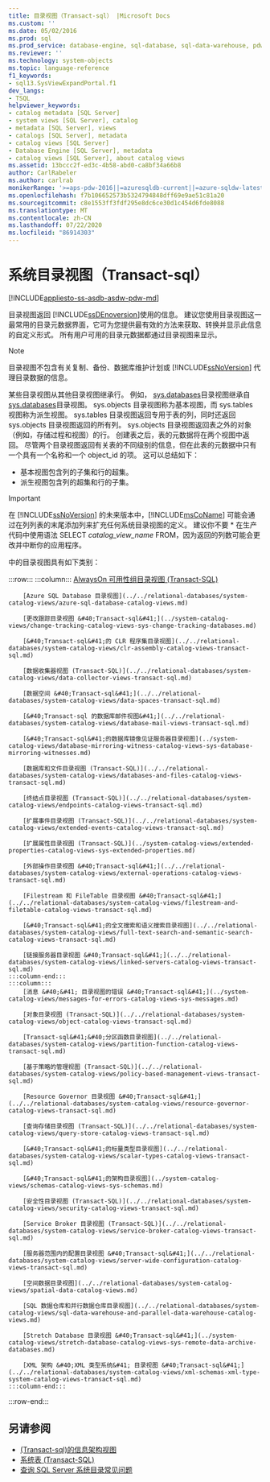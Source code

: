 ```yaml
---
title: 目录视图（Transact-sql） |Microsoft Docs
ms.custom: ''
ms.date: 05/02/2016
ms.prod: sql
ms.prod_service: database-engine, sql-database, sql-data-warehouse, pdw
ms.reviewer: ''
ms.technology: system-objects
ms.topic: language-reference
f1_keywords:
- sql13.SysViewExpandPortal.f1
dev_langs:
- TSQL
helpviewer_keywords:
- catalog metadata [SQL Server]
- system views [SQL Server], catalog
- metadata [SQL Server], views
- catalogs [SQL Server], metadata
- catalog views [SQL Server]
- Database Engine [SQL Server], metadata
- catalog views [SQL Server], about catalog views
ms.assetid: 13bccc2f-ed3c-4b58-abd0-ca8bf34a66b8
author: CarlRabeler
ms.author: carlrab
monikerRange: '>=aps-pdw-2016||=azuresqldb-current||=azure-sqldw-latest||>=sql-server-2016||=sqlallproducts-allversions||>=sql-server-linux-2017||=azuresqldb-mi-current'
ms.openlocfilehash: f7b106652573b5324794848dff69e9ae51c81a20
ms.sourcegitcommit: c8e1553ff3fdf295e8dc6ce30d1c454d6fde8088
ms.translationtype: MT
ms.contentlocale: zh-CN
ms.lasthandoff: 07/22/2020
ms.locfileid: "86914303"
---
```

# <a name="system-catalog-views-transact-sql"></a>系统目录视图（Transact-sql）

[!INCLUDE[appliesto-ss-asdb-asdw-pdw-md](../../includes/appliesto-ss-asdb-asdw-pdw-md.md)]

目录视图返回 [!INCLUDE[ssDEnoversion](../../includes/ssdenoversion-md.md)]使用的信息。 建议您使用目录视图这一最常用的目录元数据界面，它可为您提供最有效的方法来获取、转换并显示此信息的自定义形式。 所有用户可用的目录元数据都通过目录视图来显示。

> [!NOTE]
> 目录视图不包含有关复制、备份、数据库维护计划或 [!INCLUDE[ssNoVersion](../../includes/ssnoversion-md.md)] 代理目录数据的信息。

 某些目录视图从其他目录视图继承行。 例如， [sys.databases](../../relational-databases/system-catalog-views/sys-tables-transact-sql.md)目录视图继承自[sys.databases](../../relational-databases/system-catalog-views/sys-objects-transact-sql.md)目录视图。 sys.objects 目录视图称为基本视图，而 sys.tables 视图称为派生视图。 sys.tables 目录视图返回专用于表的列，同时还返回 sys.objects 目录视图返回的所有列。 sys.objects 目录视图返回表之外的对象（例如，存储过程和视图）的行。 创建表之后，表的元数据将在两个视图中返回。 尽管两个目录视图返回有关表的不同级别的信息，但在此表的元数据中只有一个具有一个名称和一个 object_id 的项。 这可以总结如下：

- 基本视图包含列的子集和行的超集。
- 派生视图包含列的超集和行的子集。

> [!IMPORTANT]
> 在 [!INCLUDE[ssNoVersion](../../includes/ssnoversion-md.md)] 的未来版本中，[!INCLUDE[msCoName](../../includes/msconame-md.md)] 可能会通过在列列表的末尾添加列来扩充任何系统目录视图的定义。 建议你不要 \* 在生产代码中使用语法 SELECT *catalog_view_name* FROM，因为返回的列数可能会更改并中断你的应用程序。

 中的目录视图具有如下类别：

:::row:::
    :::column:::
        [AlwaysOn 可用性组目录视图 (Transact-SQL)](../../relational-databases/system-catalog-views/always-on-availability-groups-catalog-views-transact-sql.md)
        
        [Azure SQL Database 目录视图](../../relational-databases/system-catalog-views/azure-sql-database-catalog-views.md)
        
        [更改跟踪目录视图 &#40;Transact-sql&#41;](../system-catalog-views/change-tracking-catalog-views-sys-change-tracking-databases.md)
        
        [&#40;Transact-sql&#41;的 CLR 程序集目录视图](../../relational-databases/system-catalog-views/clr-assembly-catalog-views-transact-sql.md)
        
        [数据收集器视图 (Transact-SQL)](../../relational-databases/system-catalog-views/data-collector-views-transact-sql.md)
        
        [数据空间 &#40;Transact-sql&#41;](../../relational-databases/system-catalog-views/data-spaces-transact-sql.md)
        
        [&#40;Transact-sql 的数据库邮件视图&#41;](../../relational-databases/system-catalog-views/database-mail-views-transact-sql.md)
        
        [&#40;Transact-sql&#41;的数据库镜像见证服务器目录视图](../system-catalog-views/database-mirroring-witness-catalog-views-sys-database-mirroring-witnesses.md)
        
        [数据库和文件目录视图 (Transact-SQL)](../../relational-databases/system-catalog-views/databases-and-files-catalog-views-transact-sql.md)
        
        [终结点目录视图 (Transact-SQL)](../../relational-databases/system-catalog-views/endpoints-catalog-views-transact-sql.md)
        
        [扩展事件目录视图 (Transact-SQL)](../../relational-databases/system-catalog-views/extended-events-catalog-views-transact-sql.md)
        
        [扩展属性目录视图 (Transact-SQL)](../system-catalog-views/extended-properties-catalog-views-sys-extended-properties.md)
        
        [外部操作目录视图 &#40;Transact-sql&#41;](../../relational-databases/system-catalog-views/external-operations-catalog-views-transact-sql.md)
        
        [Filestream 和 FileTable 目录视图 &#40;Transact-sql&#41;](../../relational-databases/system-catalog-views/filestream-and-filetable-catalog-views-transact-sql.md)
        
        [&#40;Transact-sql&#41;的全文搜索和语义搜索目录视图](../../relational-databases/system-catalog-views/full-text-search-and-semantic-search-catalog-views-transact-sql.md)
        
        [链接服务器目录视图 &#40;Transact-sql&#41;](../../relational-databases/system-catalog-views/linked-servers-catalog-views-transact-sql.md)
    :::column-end:::
    :::column:::
        [消息 &#40;&#41; 目录视图的错误 &#40;Transact-sql&#41;](../system-catalog-views/messages-for-errors-catalog-views-sys-messages.md)
        
        [对象目录视图 (Transact-SQL)](../../relational-databases/system-catalog-views/object-catalog-views-transact-sql.md)
        
        [Transact-sql&#41;&#40;分区函数目录视图](../../relational-databases/system-catalog-views/partition-function-catalog-views-transact-sql.md)
        
        [基于策略的管理视图 (Transact-SQL)](../../relational-databases/system-catalog-views/policy-based-management-views-transact-sql.md)
        
        [Resource Governor 目录视图 &#40;Transact-sql&#41;](../../relational-databases/system-catalog-views/resource-governor-catalog-views-transact-sql.md)
        
        [查询存储目录视图 (Transact-SQL)](../../relational-databases/system-catalog-views/query-store-catalog-views-transact-sql.md)
        
        [&#40;Transact-sql&#41;的标量类型目录视图](../../relational-databases/system-catalog-views/scalar-types-catalog-views-transact-sql.md)
        
        [&#40;Transact-sql&#41;的架构目录视图](../system-catalog-views/schemas-catalog-views-sys-schemas.md)
        
        [安全性目录视图 (Transact-SQL)](../../relational-databases/system-catalog-views/security-catalog-views-transact-sql.md)
        
        [Service Broker 目录视图 (Transact-SQL)](../../relational-databases/system-catalog-views/service-broker-catalog-views-transact-sql.md)
        
        [服务器范围内的配置目录视图 &#40;Transact-sql&#41;](../../relational-databases/system-catalog-views/server-wide-configuration-catalog-views-transact-sql.md)
        
        [空间数据目录视图](../../relational-databases/system-catalog-views/spatial-data-catalog-views.md)
        
        [SQL 数据仓库和并行数据仓库目录视图](../../relational-databases/system-catalog-views/sql-data-warehouse-and-parallel-data-warehouse-catalog-views.md)
        
        [Stretch Database 目录视图 &#40;Transact-sql&#41;](../system-catalog-views/stretch-database-catalog-views-sys-remote-data-archive-databases.md)
        
        [XML 架构 &#40;XML 类型系统&#41; 目录视图 &#40;Transact-sql&#41;](../../relational-databases/system-catalog-views/xml-schemas-xml-type-system-catalog-views-transact-sql.md)
    :::column-end:::
:::row-end:::

## <a name="see-also"></a>另请参阅

- [&#40;Transact-sql&#41;的信息架构视图](../../relational-databases/system-information-schema-views/system-information-schema-views-transact-sql.md)
- [系统表 (Transact-SQL)](../../relational-databases/system-tables/system-tables-transact-sql.md)
- [查询 SQL Server 系统目录常见问题](../../relational-databases/system-catalog-views/querying-the-sql-server-system-catalog-faq.md)
